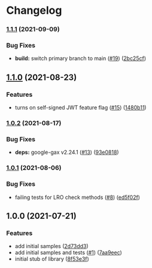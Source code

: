 # Changelog

### [1.1.1](https://www.github.com/googleapis/nodejs-network-management/compare/v1.1.0...v1.1.1) (2021-09-09)


### Bug Fixes

* **build:** switch primary branch to main ([#19](https://www.github.com/googleapis/nodejs-network-management/issues/19)) ([2bc25cf](https://www.github.com/googleapis/nodejs-network-management/commit/2bc25cfffcd08659eafbe5ab3f2e35d7078deab8))

## [1.1.0](https://www.github.com/googleapis/nodejs-network-management/compare/v1.0.2...v1.1.0) (2021-08-23)


### Features

* turns on self-signed JWT feature flag ([#15](https://www.github.com/googleapis/nodejs-network-management/issues/15)) ([1480b11](https://www.github.com/googleapis/nodejs-network-management/commit/1480b11cfea48ad9b57c0a2735fe2c4dedc35dd5))

### [1.0.2](https://www.github.com/googleapis/nodejs-network-management/compare/v1.0.1...v1.0.2) (2021-08-17)


### Bug Fixes

* **deps:** google-gax v2.24.1 ([#13](https://www.github.com/googleapis/nodejs-network-management/issues/13)) ([93e0818](https://www.github.com/googleapis/nodejs-network-management/commit/93e0818f02f528a6f7ce188822d4f5e67ab4cf2f))

### [1.0.1](https://www.github.com/googleapis/nodejs-network-management/compare/v1.0.0...v1.0.1) (2021-08-06)


### Bug Fixes

* failing tests for LRO check methods ([#8](https://www.github.com/googleapis/nodejs-network-management/issues/8)) ([ed5f02f](https://www.github.com/googleapis/nodejs-network-management/commit/ed5f02f07410aefd97d0075e787f7899c28a2b5d))

## 1.0.0 (2021-07-21)


### Features

* add initial samples ([2d73dd3](https://www.github.com/googleapis/nodejs-network-management/commit/2d73dd3397e534efcab46e9547c1051ce21ef094))
* add initial samples and tests ([#1](https://www.github.com/googleapis/nodejs-network-management/issues/1)) ([7aa9eec](https://www.github.com/googleapis/nodejs-network-management/commit/7aa9eec3f3cbc9037ced7f4597f4a0fa654d91a1))
* initial stub of library ([8f53e3f](https://www.github.com/googleapis/nodejs-network-management/commit/8f53e3fe9298bf57f3c2f6cb64734172d06c77b1))
